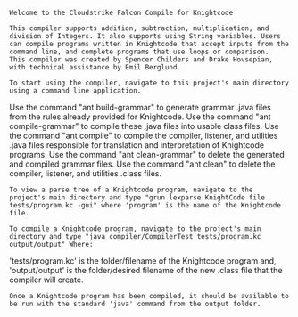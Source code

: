 	Welcome to the Cloudstrike Falcon Compile for Knightcode

	This compiler supports addition, subtraction, multiplication, and division of Integers. It also supports using String variables. Users can compile programs written in Knightcode that accept inputs from the command line, and complete programs that use loops or comparison. 
	This compiler was created by Spencer Childers and Drake Hovsepian, with technical assistance by Emil Berglund. 

	To start using the compiler, navigate to this project's main directory using a command line application.
Use the command "ant build-grammar" to generate grammar .java files from the rules already provided for Knightcode.
Use the command "ant compile-grammar" to compile these .java files into usable class files.
Use the command "ant compile" to compile the compiler, listener, and utilities .java files responsible for translation and interpretation of Knightcode programs.
Use the command "ant clean-grammar" to delete the generated and compiled grammar files.
Use the command "ant clean" to delete the compiler, listener, and utilities .class files.

	To view a parse tree of a Knightcode program, navigate to the project's main directory and type "grun lexparse.KnightCode file tests/program.kc -gui" where 'program' is the name of the Knightcode file.

	To compile a Knightcode program, navigate to the project's main directory and type "java compiler/CompilerTest tests/program.kc output/output" Where:
'tests/program.kc' is the folder/filename of the Knightcode program and, 
'output/output' is the folder/desired filename of the new .class file that the compiler will create.

	Once a Knightcode program has been compiled, it should be available to be run with the standard 'java' command from the output folder.

